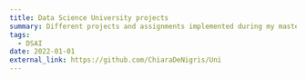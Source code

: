 ```yaml
---
title: Data Science University projects
summary: Different projects and assignments implemented during my master degree.
tags: 
  - DSAI
date: 2022-01-01
external_link: https://github.com/ChiaraDeNigris/Uni
---
```


